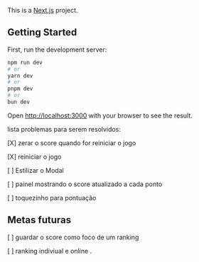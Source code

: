 This is a [Next.js](https://nextjs.org/) project.

## Getting Started

First, run the development server:

```bash
npm run dev
# or
yarn dev
# or
pnpm dev
# or
bun dev
```

Open [http://localhost:3000](http://localhost:3000) with your browser to see the result.

lista problemas para serem resolvidos:

[X] zerar o score quando for reiniciar o jogo 

[X] reiniciar o jogo

[ ] Estilizar o Modal

[ ] painel mostrando o score atualizado a cada ponto

[ ] toquezinho para pontuação 

## Metas futuras

[ ] guardar o score como foco de um ranking

[ ] ranking indiviual e online 
.